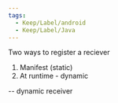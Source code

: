```yaml
---
tags:
  - Keep/Label/android
  - Keep/Label/Java
---
```


Two ways to register a reciever

1) Manifest (static) 
2) At runtime - dynamic 

-- dynamic receiver 